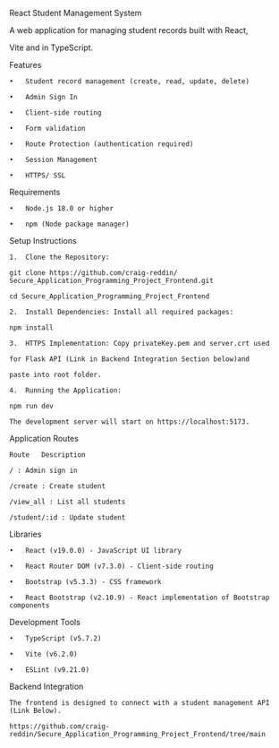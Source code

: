 React Student Management System

A web application for managing student records built with React, 

Vite and in TypeScript.

Features

    •	Student record management (create, read, update, delete)

    •	Admin Sign In

    •	Client-side routing

    •	Form validation

    •	Route Protection (authentication required)

    •	Session Management

    •	HTTPS/ SSL

Requirements

    •	Node.js 18.0 or higher

    •	npm (Node package manager)

Setup Instructions

    1.	Clone the Repository:

    git clone https://github.com/craig-reddin/
    Secure_Application_Programming_Project_Frontend.git

    cd Secure_Application_Programming_Project_Frontend

    2.	Install Dependencies: Install all required packages:

    npm install

    3.	HTTPS Implementation: Copy privateKey.pem and server.crt used 

    for Flask API (Link in Backend Integration Section below)and 

    paste into root folder.

    4.	Running the Application:

    npm run dev

    The development server will start on https://localhost:5173.

Application Routes

    Route	Description

    / : Admin sign in

    /create : Create student 

    /view_all :	List all students

    /student/:id : Update student

Libraries

    •	React (v19.0.0) - JavaScript UI library

    •	React Router DOM (v7.3.0) - Client-side routing

    •	Bootstrap (v5.3.3) - CSS framework

    •	React Bootstrap (v2.10.9) - React implementation of Bootstrap components

Development Tools

    •	TypeScript (v5.7.2) 

    •	Vite (v6.2.0)

    •	ESLint (v9.21.0)

Backend Integration

    The frontend is designed to connect with a student management API 
    (Link Below). 

    https://github.com/craig-reddin/Secure_Application_Programming_Project_Frontend/tree/main
